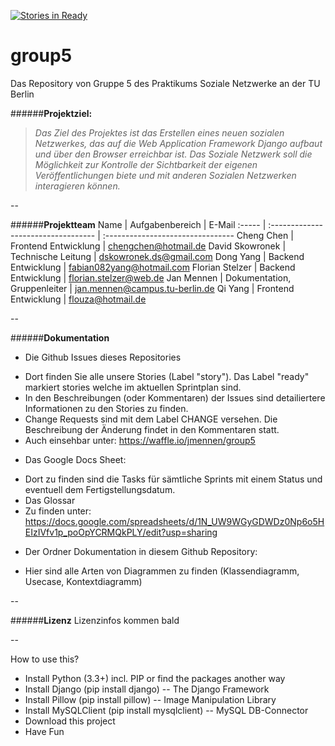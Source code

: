 [![Stories in Ready](https://badge.waffle.io/jmennen/group5.png?label=ready&title=Ready)](https://waffle.io/jmennen/group5)
# group5
Das Repository von Gruppe 5 des Praktikums Soziale Netzwerke an der TU Berlin



######**Projektziel:**
>*Das Ziel des Projektes ist das Erstellen eines neuen sozialen Netzwerkes, das auf die Web Application Framework Django aufbaut und über den Browser erreichbar ist. Das Soziale Netzwerk soll die Möglichkeit zur Kontrolle der Sichtbarkeit der eigenen Veröffentlichungen biete und mit anderen Sozialen Netzwerken interagieren können.*

--

######**Projektteam** 
Name | Aufgabenbereich | E-Mail
:----- | :---------------------------------- | :--------------------------------
Cheng Chen | Frontend Entwicklung | chengchen@hotmail.de
David Skowronek | Technische Leitung | dskowronek.ds@gmail.com
Dong Yang | Backend Entwicklung | fabian082yang@hotmail.com
Florian Stelzer | Backend Entwicklung | florian.stelzer@web.de
Jan Mennen | Dokumentation, Gruppenleiter | jan.mennen@campus.tu-berlin.de
Qi Yang | Frontend Entwicklung | flouza@hotmail.de


--

######**Dokumentation** 
* Die Github Issues dieses Repositories
 - Dort finden Sie alle unsere Stories (Label "story"). Das Label "ready" markiert stories welche im aktuellen Sprintplan sind.
 - In den Beschreibungen (oder Kommentaren) der Issues sind detailiertere Informationen zu den Stories zu finden.
 - Change Requests sind mit dem Label CHANGE versehen. Die Beschreibung der Änderung findet in den Kommentaren statt.
 - Auch einsehbar unter: https://waffle.io/jmennen/group5
* Das Google Docs Sheet:
 - Dort zu finden sind die Tasks für sämtliche Sprints mit einem Status und eventuell dem Fertigstellungsdatum.
 - Das Glossar
 - Zu finden unter: https://docs.google.com/spreadsheets/d/1N_UW9WGyGDWDz0Np6o5HEIzIVfv1p_poOpYCRMQkPLY/edit?usp=sharing
* Der Ordner Dokumentation in diesem Github Repository:
 - Hier sind alle Arten von Diagrammen zu finden (Klassendiagramm, Usecase, Kontextdiagramm) 

--

######**Lizenz**
Lizenzinfos kommen bald


--

How to use this?
<ul>
<li>Install Python (3.3+) incl. PIP or find the packages another way</li>
<li>Install Django (pip install django) -- The Django Framework</li>
<li>Install Pillow (pip install pillow) -- Image Manipulation Library</li>
<li>Install MySQLClient (pip install mysqlclient) -- MySQL DB-Connector</li>
<li>Download this project</li>
<li>Have Fun</li>
</ul>
